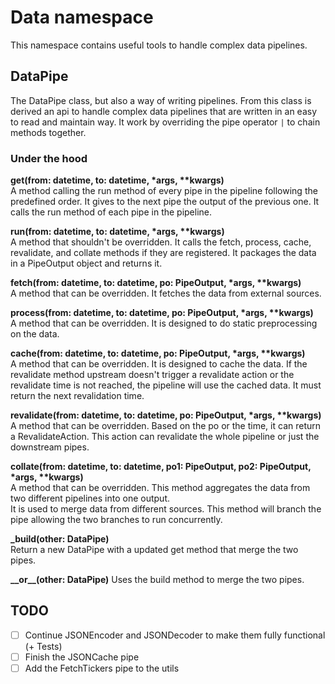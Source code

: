# Data namespace
This namespace contains useful tools to handle complex data pipelines.

## DataPipe
The DataPipe class, but also a way of writing pipelines.  From this class is derived an api to handle complex data 
pipelines that are written in an easy to read and maintain way.  It work by overriding the pipe operator `|` to chain
methods together.
### Under the hood
**get(from: datetime, to: datetime, \*args, \*\*kwargs)**  
A method calling the run method of every pipe in the pipeline following the predefined order.  It gives to the next pipe
the output of the previous one.  It calls the run method of each pipe in the pipeline.

**run(from: datetime, to: datetime, \*args, \*\*kwargs)**  
A method that shouldn't be overridden.  It calls the fetch, process, cache, revalidate, and collate methods if they are
registered.  It packages the data in a PipeOutput object and returns it.

**fetch(from: datetime, to: datetime, po: PipeOutput, \*args, \*\*kwargs)**  
A method that can be overridden.  It fetches the data from external sources.

**process(from: datetime, to: datetime, po: PipeOutput, \*args, \*\*kwargs)**  
A method that can be overridden.  It is designed to do static preprocessing on the data.

**cache(from: datetime, to: datetime, po: PipeOutput, \*args, \*\*kwargs)**  
A method that can be overridden.  It is designed to cache the data.  If the revalidate method upstream doesn't trigger a 
revalidate action or the revalidate time is not reached, the pipeline will use the cached data.
It must return the next revalidation time.

**revalidate(from: datetime, to: datetime, po: PipeOutput, \*args, \*\*kwargs)**  
A method that can be overridden.  Based on the po or the time, it can return a RevalidateAction.  This action can 
revalidate the whole pipeline or just
the downstream pipes.

**collate(from: datetime, to: datetime, po1: PipeOutput, po2: PipeOutput, \*args, \*\*kwargs)**  
A method that can be overridden.  This method aggregates the data from two different pipelines into one output.  
It is used to merge data from different sources.  This method will branch the pipe allowing the two branches to run
concurrently.

**_build(other: DataPipe)**  
Return a new DataPipe with a updated get method that merge the two pipes.

**\_\_or\_\_(other: DataPipe)**
Uses the build method to merge the two pipes.



## TODO
- [ ] Continue JSONEncoder and JSONDecoder to make them fully functional (+ Tests)
- [ ] Finish the JSONCache pipe
- [ ] Add the FetchTickers pipe to the utils